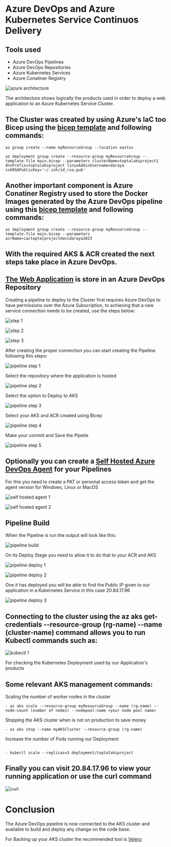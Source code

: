 # Azure DevOps and Azure Kubernetes Service Continuos Delivery

## Tools used
- Azure DevOps Pipelines
- Azure DevOps Repositories
- Azure Kubernetes Services
- Azure Conatiner Registry

![azure architecture](https://github.com/DavidArayaSanabria/AKS---CI-CD/blob/36417ca6439bab78a2777d98f8396d439083d1dc/pictures/architecture.png)

The architecture shows logically the products used in order to deploy a web application to an Azure Kubernetes Service Cluster.

## The Cluster was created by using Azure's IaC too Bicep using the [bicep template](https://git.toptal.com/davidjosuearayasanabria/davidjosuearayasanabria/-/blob/004ae179cc217768a45f1ba10b21c0abce1fc48f/Bicep/aks.bicep) and following commands:

```
az group create --name myResourceGroup --location eastus

az deployment group create --resource-group myResourceGroup --template-file main.bicep --parameters clusterName=toptalaksproject1
dnsPrefix=toptalaksproject linuxAdminUsername=daraya sshRSAPublicKey='~/.ssh/id_rsa.pub'
```

## Another important component is Azure Conatiner Registry used to store the Docker Images generated by the Azure DevOps pipeline using this [bicep template](https://git.toptal.com/davidjosuearayasanabria/davidjosuearayasanabria/-/blob/989657826dd641b2ab67c4e7a445026615ff863e/Bicep/acr.bicep) and following commands:

```
az deployment group create --resource-group myResourceGroup --template-file main.bicep --parameters acrName=iactoptalprojectdavidaraya2023
```

## With the required AKS & ACR created the next steps take place in Azure DevOps.

## [The Web Application](https://git.toptal.com/davidjosuearayasanabria/davidjosuearayasanabria/-/tree/main/app) is store in an Azure DevOps Repository 

Creating a pipeline to deploy to the Cluster first requires Azure DevOps to have permissions over the Azure Subscription, to achieving that a new service connection needs to be created, use the steps below:


![step 1 ](https://github.com/DavidArayaSanabria/AKS---CI-CD/blob/75cd5143575e17d778376b5282e82ce1adfc6cbe/pictures/7.png)

![step 2 ](https://github.com/DavidArayaSanabria/AKS---CI-CD/blob/75cd5143575e17d778376b5282e82ce1adfc6cbe/pictures/8.png)

![step 3 ](https://github.com/DavidArayaSanabria/AKS---CI-CD/blob/75cd5143575e17d778376b5282e82ce1adfc6cbe/pictures/9.png)

After creating the proper connection you can start creating the Pipeline following this steps:

![pipeline step 1 ](https://git.toptal.com/davidjosuearayasanabria/davidjosuearayasanabria/-/blob/e3805ad5eff26f26b9174afa0e1c437e8b03d761/Images/1.png)

Select the repository where the application is hosted

![pipeline step 2 ](https://git.toptal.com/davidjosuearayasanabria/davidjosuearayasanabria/-/blob/e3805ad5eff26f26b9174afa0e1c437e8b03d761/Images/2.png)

Select the option to Deploy to AKS

![pipeline step 3 ](https://git.toptal.com/davidjosuearayasanabria/davidjosuearayasanabria/-/blob/e3805ad5eff26f26b9174afa0e1c437e8b03d761/Images/3.png)

Select your AKS and ACR created using Bicep 

![pipeline step 4 ](https://git.toptal.com/davidjosuearayasanabria/davidjosuearayasanabria/-/blob/e3805ad5eff26f26b9174afa0e1c437e8b03d761/Images/4.png)

Make your commit and Save the Pipelie

![pipeline step 5 ](https://git.toptal.com/davidjosuearayasanabria/davidjosuearayasanabria/-/blob/e3805ad5eff26f26b9174afa0e1c437e8b03d761/Images/4.1.png)

## Optionally you can create a [Self Hosted Azure DevOps Agent](https://learn.microsoft.com/en-us/azure/devops/pipelines/agents/agents?view=azure-devops&tabs=browser#install) for your Pipelines

For this you need to create a PAT or personal access token and get the agent version for Windows, Linux or MacOS

![self hosted agent 1 ](https://git.toptal.com/davidjosuearayasanabria/davidjosuearayasanabria/-/blob/139b6360681f3c4084f18c3dce004363c1824009/Images/10.png)

![self hosted agent 2 ](https://git.toptal.com/davidjosuearayasanabria/davidjosuearayasanabria/-/blob/139b6360681f3c4084f18c3dce004363c1824009/Images/11.png)

## Pipeline Build

When the Pipeline is run the output will look like this: 

![pipeline build ](https://git.toptal.com/davidjosuearayasanabria/davidjosuearayasanabria/-/blob/139b6360681f3c4084f18c3dce004363c1824009/Images/12.jpeg)

On its Deploy Stage you need to allow it to do that to your ACR and AKS

![pipeline deploy 1 ](https://git.toptal.com/davidjosuearayasanabria/davidjosuearayasanabria/-/blob/139b6360681f3c4084f18c3dce004363c1824009/Images/13.jpeg)

![pipeline deploy 2 ](https://git.toptal.com/davidjosuearayasanabria/davidjosuearayasanabria/-/blob/139b6360681f3c4084f18c3dce004363c1824009/Images/14.jpeg)

One it has deployed you will be able to find the Public IP given to our application in a Kubernetes Service in this case  20.84.17.96

![pipeline deploy 3 ](https://git.toptal.com/davidjosuearayasanabria/davidjosuearayasanabria/-/blob/139b6360681f3c4084f18c3dce004363c1824009/Images/15.jpeg)

## Connecting to the cluster using the az aks get-credentials --resource-group (rg-name) --name (cluster-name) command allows you to run Kubectl commands such as:

![kubectl 1 ](https://git.toptal.com/davidjosuearayasanabria/davidjosuearayasanabria/-/blob/76c870b8433673f2d14a7bed0165d40928492b9e/Images/16.jpeg)

For checking the Kubernetes Deployment used by our Application's products

## Some relevant AKS management commands:

Scaling the number of worker nodes in the cluster

```
- az aks scale --resource-group myResourceGroup --name (rg-name) --node-count (number of nodes) --nodepool-name <your node pool name>
```

Stopping the AKS cluster when is not on production to save money

```
- az aks stop --name myAKSCluster --resource-group (rg-name)

```

Increase the number of Pods running our Deployment

```

- kubectl scale --replicas=3 deployment/toptalaksproject

```

## Finally you can visit 20.84.17.96 to view your running application or use the curl command

![curl ](https://git.toptal.com/davidjosuearayasanabria/davidjosuearayasanabria/-/blob/1018e8eed2db2d0fffc839c8303a797507c9a900/Images/17.jpeg)

# Conclusion 

The Azure DevOps pipeline is now connected to the AKS cluster and available to build and deploy any change on the code base.

For Backing up your AKS cluster the recommended tool is [Velero](https://learn.microsoft.com/en-us/azure/aks/operator-best-practices-storage#secure-and-back-up-your-data)


